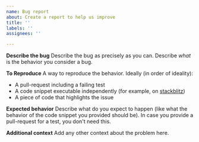 ```yaml
---
name: Bug report
about: Create a report to help us improve
title: ''
labels: ''
assignees: ''

---
```


**Describe the bug**
Describe the bug as precisely as you can. Describe _what_ is the behavior you consider a bug.

**To Reproduce**
A way to reproduce the behavior. Ideally (in order of ideality):
- A pull-request including a failing test
- A code snippet executable independently (for example, on [stackblitz](stackblitz.com))
- A piece of code that highlights the issue

**Expected behavior**
Describe what do you expect to happen (like what the behavior of the code snippet you provided
should be). In case you provide a pull-request for a test, you don't need this.

**Additional context**
Add any other context about the problem here.
